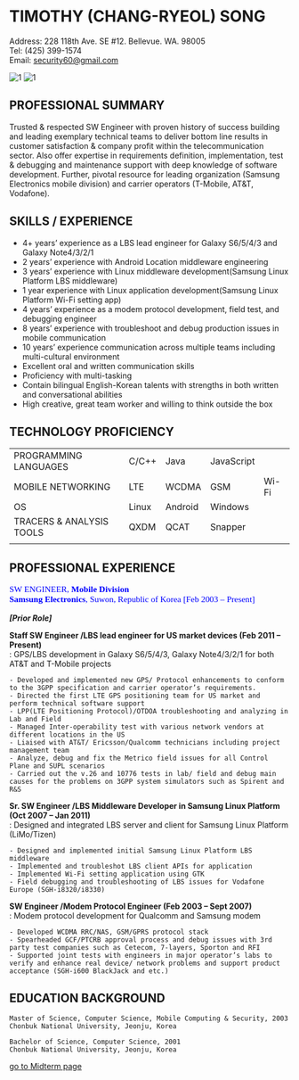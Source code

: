 # TIMOTHY (CHANG-RYEOL) SONG
Address: 228 118th Ave. SE #12. Bellevue. WA. 98005
<br>
Tel: (425) 399-1574
<br>
Email: security60@gmail.com

<img class="w25percent" src="/images/resume.png" alt="1">
<img class="w30percent" src="/images/resume.png" alt="1">

## PROFESSIONAL SUMMARY
Trusted & respected SW Engineer with proven history of success building and leading exemplary technical teams to deliver bottom line results in customer satisfaction & company profit within the telecommunication sector. Also offer expertise in requirements definition, implementation, test & debugging and maintenance support with deep knowledge of software development. Further, pivotal resource for leading organization (Samsung Electronics mobile division) and carrier operators (T-Mobile, AT&T, Vodafone).


## SKILLS / EXPERIENCE
- 4+ years’ experience as a LBS lead engineer for Galaxy S6/5/4/3 and Galaxy Note4/3/2/1
- 2 years’ experience with Android Location middleware engineering
- 3 years’ experience with Linux middleware development(Samsung Linux Platform LBS middleware)
- 1 year experience with Linux application development(Samsung Linux Platform Wi-Fi setting app)
- 4 years’ experience as a modem protocol development, field test, and debugging engineer
- 8 years’ experience with troubleshoot and debug production issues in mobile communication
- 10 years’ experience communication across multiple teams including multi-cultural environment
- Excellent oral and written communication skills
- Proficiency with multi-tasking
- Contain bilingual English-Korean talents with strengths in both written and conversational abilities
- High creative, great team worker and willing to think outside the box

## TECHNOLOGY PROFICIENCY
|  |  |  |  | |
--- | --- | --- | --- | ---
| PROGRAMMING LANGUAGES | C/C++ | Java | JavaScript | |
| MOBILE NETWORKING | LTE | WCDMA | GSM | Wi-Fi |
| OS | Linux | Android | Windows | |
| TRACERS & ANALYSIS TOOLS | QXDM | QCAT | Snapper | |
|  |  |  |  | |

## PROFESSIONAL EXPERIENCE
<p style="font-size:110%;font-family:verdana;color:blue;">SW ENGINEER, <b>Mobile Division</b><br>
<b>Samsung Electronics</b>, Suwon, Republic of Korea [Feb 2003 – Present]</p>

***[Prior Role]***

**Staff SW Engineer /LBS lead engineer for US market devices (Feb 2011 – Present)**<br>
: GPS/LBS development in Galaxy S6/5/4/3, Galaxy Note4/3/2/1 for both AT&T and T-Mobile projects
```
- Developed and implemented new GPS/ Protocol enhancements to conform to the 3GPP specification and carrier operator’s requirements.
- Directed the first LTE GPS positioning team for US market and perform technical software support
- LPP(LTE Positioning Protocol)/OTDOA troubleshooting and analyzing in Lab and Field 
- Managed Inter-operability test with various network vendors at different locations in the US
- Liaised with AT&T/ Ericsson/Qualcomm technicians including project management team
- Analyze, debug and fix the Metrico field issues for all Control Plane and SUPL scenarios
- Carried out the v.26 and 10776 tests in lab/ field and debug main causes for the problems on 3GPP system simulators such as Spirent and R&S
```

**Sr. SW Engineer /LBS Middleware Developer in Samsung Linux Platform (Oct 2007 – Jan 2011)**<br>
: Designed and integrated LBS server and client for Samsung Linux Platform (LiMo/Tizen)
```
- Designed and implemented initial Samsung Linux Platform LBS middleware
- Implemented and troubleshot LBS client APIs for application
- Implemented Wi-Fi setting application using GTK
- Field debugging and troubleshooting of LBS issues for Vodafone Europe (SGH-i8320/i8330)
```

**SW Engineer /Modem Protocol Engineer (Feb 2003 – Sept 2007)**<br>
: Modem protocol development for Qualcomm and Samsung modem
```
- Developed WCDMA RRC/NAS, GSM/GPRS protocol stack
- Spearheaded GCF/PTCRB approval process and debug issues with 3rd party test companies such as Cetecom, 7-layers, Sporton and RFI
- Supported joint tests with engineers in major operator’s labs to verify and enhance real device/ network problems and support product acceptance (SGH-i600 BlackJack and etc.)
```
## EDUCATION BACKGROUND
```
Master of Science, Computer Science, Mobile Computing & Security, 2003
Chonbuk National University, Jeonju, Korea
```
```
Bachelor of Science, Computer Science, 2001
Chonbuk National University, Jeonju, Korea
```
[go to Midterm page](/Midterm/Midterm.html)